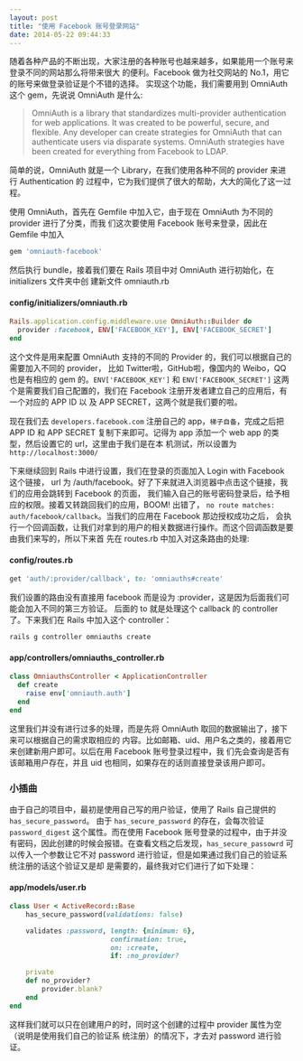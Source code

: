 ```yaml
---
layout: post
title: "使用 Facebook 账号登录网站"
date: 2014-05-22 09:44:33
---
```

随着各种产品的不断出现，大家注册的各种账号也越来越多，如果能用一个账号来登录不同的网站那么将带来很大
的便利。Facebook 做为社交网站的 No.1，用它的账号来做登录验证是个不错的选择。
实现这个功能，我们需要用到 OmniAuth 这个 gem，先说说 OmniAuth 是什么:

> OmniAuth is a library that standardizes multi-provider authentication for
> web applications. It was created to be powerful, secure, and flexible. Any
> developer can create strategies for OmniAuth that can authenticate users
> via disparate systems. OmniAuth strategies have been created for
> everything from Facebook to LDAP.

简单的说，OmniAuth 就是一个 Library，在我们使用各种不同的 provider 来进行 Authentication 的
过程中，它为我们提供了很大的帮助，大大的简化了这一过程。

使用 OmniAuth，首先在 Gemfile 中加入它，由于现在 OmniAuth 为不同的 provider 进行了分类，而我
们这次要使用 Facebook 账号来登录，因此在 Gemfile 中加入

```ruby
gem 'omniauth-facebook'
```

然后执行 bundle，接着我们要在 Rails 项目中对 OmniAuth 进行初始化，在 initializers 文件夹中创
建新文件 omniauth.rb

#### config/initializers/omniauth.rb
```ruby
Rails.application.config.middleware.use OmniAuth::Builder do  
  provider :facebook, ENV['FACEBOOK_KEY'], ENV['FACEBOOK_SECRET']
end
```

这个文件是用来配置 OmniAuth 支持的不同的 Provider 的，我们可以根据自己的需要加入不同的 provider，
比如 Twitter啦，GitHub啦，像国内的 Weibo，QQ 也是有相应的 gem 的。`ENV['FACEBOOK_KEY']` 和 `ENV['FACEBOOK_SECRET']`
这两个是需要我们自己配置的，我们在 Facebook 注册开发者建立自己的应用后，有一个对应的 APP ID 以
及 APP SECRET，这两个就是我们要的啦。

现在我们去 `developers.facebook.com` 注册自己的 app，`梯子自备`，完成之后把 APP ID 和 APP
 SECRET 复制下来即可。记得为 app 添加一个 web app 的类型，然后设置它的 url，这里由于我们是在本
 机测试，所以设置为 `http://localhost:3000/`

下来继续回到 Rails 中进行设置，我们在登录的页面加入 Login with Facebook 这个链接，
url 为 /auth/facebook。好了下来就进入浏览器中点击这个链接，我们的应用会跳转到 Facebook 的页面，
我们输入自己的账号密码登录后，给予相应的权限。接着又转跳回我们的应用，BOOM! 出错了，
`no route matches: auth/facebook/callback`。当我们的应用在 Facebook 那边授权成功之后，
会执行一个回调函数，让我们对拿到的用户的相关数据进行操作。而这个回调函数是要由我们来写的，所以下来首
先在 routes.rb 中加入对这条路由的处理:

#### config/routes.rb
```ruby
get 'auth/:provider/callback', to: 'omniauths#create'
```

我们设置的路由没有直接用 facebook 而是设为 :provider，这是因为后面我们可能会加入不同的第三方验证。
后面的 to 就是处理这个 callback 的 controller 了。下来我们在 Rails 中加入这个 controller：

```bash
rails g controller omniauths create
```

#### app/controllers/omniauths_controller.rb
```ruby
class OmniauthsController < ApplicationController
  def create
    raise env['omniauth.auth']
  end
end
```

这里我们并没有进行过多的处理，而是先将 OmniAuth 取回的数据输出了，接下来可以根据自己的需求取相应的
内容。比如邮箱、uid、用户名之类的，接着用它来创建新用户即可。以后在用 Facebook 账号登录过程中，我
们先会查询是否有该邮箱用户存在，并且 uid 也相同，如果存在的话则直接登录该用户即可。

### 小插曲
由于自己的项目中，最初是使用自己写的用户验证，使用了 Rails 自己提供的 `has_secure_password`。
由于 `has_secure_password` 的存在，会每次验证 `password_digest` 这个属性。而在使用
 Facebook 账号登录的过程中，由于并没有密码，因此创建的时候会报错。在查看文档之后发现，`has_secure_passowrd`
 可以传入一个参数让它不对 password 进行验证，但是如果通过我们自己的验证系统注册的话这个验证又是却
 是需要的，最终我对它们进行了如下处理：

#### app/models/user.rb
```ruby
class User < ActiveRecord::Base
    has_secure_password(validations: false)

    validates :password, length: {minimum: 6},
                         confirmation: true,
                         on: :create,
                         if: :no_provider?

    private
    def no_provider?
        provider.blank?
    end
end
```

这样我们就可以只在创建用户的时，同时这个创建的过程中 provider 属性为空（说明是使用我们自己的验证系
统注册）的情况下，才去对 password 进行验证。
